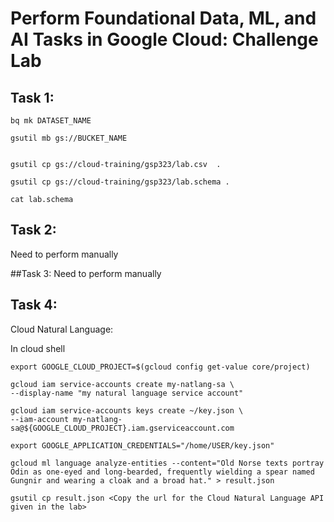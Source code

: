 # Perform Foundational Data, ML, and AI Tasks in Google Cloud: Challenge Lab
 
## Task 1:
 
```
bq mk DATASET_NAME

gsutil mb gs://BUCKET_NAME


gsutil cp gs://cloud-training/gsp323/lab.csv  .
  
gsutil cp gs://cloud-training/gsp323/lab.schema .
 
cat lab.schema
```


 
## Task 2:
 Need to perform manually
 
##Task 3:
  Need to perform manually


 
## Task 4:
 
Cloud Natural Language:
 
In cloud shell
``` 
export GOOGLE_CLOUD_PROJECT=$(gcloud config get-value core/project)
 
gcloud iam service-accounts create my-natlang-sa \
--display-name "my natural language service account"
 
gcloud iam service-accounts keys create ~/key.json \
--iam-account my-natlang-sa@${GOOGLE_CLOUD_PROJECT}.iam.gserviceaccount.com
 
export GOOGLE_APPLICATION_CREDENTIALS="/home/USER/key.json"
 
gcloud ml language analyze-entities --content="Old Norse texts portray Odin as one-eyed and long-bearded, frequently wielding a spear named Gungnir and wearing a cloak and a broad hat." > result.json
 
gsutil cp result.json <Copy the url for the Cloud Natural Language API given in the lab>
```


